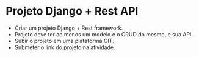# Projeto Django + Rest API

- Criar um projeto Django + Rest framework.
- Projeto deve ter ao menos um modelo e o CRUD do mesmo, e sua API.
- Subir o projeto em uma plataforma GIT.
- Submeter o link do projeto na atividade.